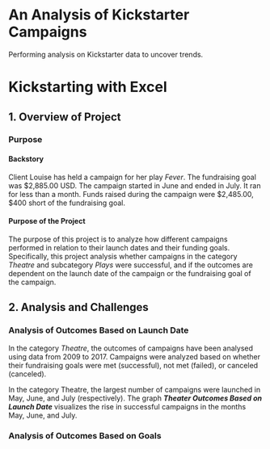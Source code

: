 # An Analysis of Kickstarter Campaigns
Performing analysis on Kickstarter data to uncover trends.

# Kickstarting with Excel

## 1. Overview of Project 

### Purpose 

#### Backstory
  Client Louise has held a campaign for her play *Fever*. The fundraising goal was $2,885.00 USD. The campaign started in June and ended in July. It ran for less than a month. Funds raised during the campaign were $2,485.00, $400 short of the fundraising goal. 

#### Purpose of the Project
  The purpose of this project is to analyze how different campaigns performed in relation to their launch dates and their funding goals. Specifically, this project analysis whether campaigns in the category *Theatre* and subcategory *Plays* were successful, and if the outcomes are dependent on the launch date of the campaign or the fundraising goal of the campaign.

## 2. Analysis and Challenges

### Analysis of Outcomes Based on Launch Date

In the category *Theatre*, the outcomes of campaigns have been analysed using data from 2009 to 2017. Campaigns were analyzed based on whether their fundraising goals were met (successful), not met (failed), or canceled (canceled). 

In the category Theatre, the largest number of campaigns were launched in May, June, and July (respectively). The graph ***Theater Outcomes Based on Launch Date*** visualizes the rise in successful campaigns in the months May, June, and July.




### Analysis of Outcomes Based on Goals
